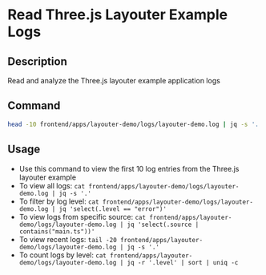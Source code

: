 # Read Three.js Layouter Example Logs

## Description
Read and analyze the Three.js layouter example application logs

## Command
```bash
head -10 frontend/apps/layouter-demo/logs/layouter-demo.log | jq -s '.'
```

## Usage
- Use this command to view the first 10 log entries from the Three.js layouter example
- To view all logs: `cat frontend/apps/layouter-demo/logs/layouter-demo.log | jq -s '.'`
- To filter by log level: `cat frontend/apps/layouter-demo/logs/layouter-demo.log | jq 'select(.level == "error")'`
- To view logs from specific source: `cat frontend/apps/layouter-demo/logs/layouter-demo.log | jq 'select(.source | contains("main.ts"))'`
- To view recent logs: `tail -20 frontend/apps/layouter-demo/logs/layouter-demo.log | jq -s '.'`
- To count logs by level: `cat frontend/apps/layouter-demo/logs/layouter-demo.log | jq -r '.level' | sort | uniq -c`
